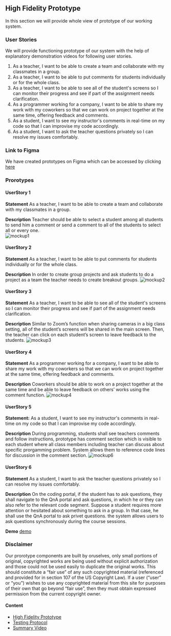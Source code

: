 ## High Fidelity Prototype
In this section we will provide whole view of prototype of our working system.
### User Stories
We will provide functioning prototype of our system with the help of explanatory demonstration videos for following user stories.

1. As a teacher, I want to be able to create a team and collaborate with my classmates in a group.
2. As a teacher, I want to be able to put comments for students individually or for the whole class.
3. As a teacher, I want to be able to see all of the student's screens so I can monitor their progress and see if part of the assignment needs clarification.
4. As a programmer working for a company, I want to be able to share my work with my coworkers so that we can work on project together at the same time, offering feedback and comments.
5. As a student, I want to see my instructor's comments in real-time on my code so that I can improvise my code accordingly.
6. As a student, I want to ask the teacher questions privately so I can resolve my issues comfortably.

### Link to Figma
We have created prototypes on Figma which can be accessed by clicking [here](https://www.figma.com/file/z675NkmgQ8T38kjY1qn77O/SCP-Prototype?node-id=55%3A0)

### Prorotypes
#### UserStory 1
**Statement** As a teacher, I want to be able to create a team and collaborate with my classmates in a group.

**Description** Teacher should be able to select a student among all students to send him a comment or send a comment to all of the students to select all or every one.  
![mockup1](mockups/userstory1.png)

#### UserStory 2
**Statement** As a teacher, I want to be able to put comments for students individually or for the whole class.

**Description** In order to create group projects and ask students to do a project as a team the teacher needs to create breakout groups. 
![mockup2](mockups/userstory2.png)

#### UserStory 3
**Statement** As a teacher, I want to be able to see all of the student's screens so I can monitor their progress and see if part of the assignment needs clarification.

**Description** Similar to Zoom’s function when sharing cameras in a big class setting, all of the student’s screens will be shared in the main screen. Then, the teacher can click on each student’s screen to leave feedback to the students.
![mockup3](mockups/userstory3.png)


#### UserStory 4
**Statement** As a programmer working for a company, I want to be able to share my work with my coworkers so that we can work on project together at the same time, offering feedback and comments.

**Description** Coworkers should be able to work on a project together at the same time and be able to leave feedback on others’ works using the comment function.
![mockup4](mockups/userstory4.png)


#### UserStory 5
**Statement:** As a student, I want to see my instructor's comments in real-time on my code so that I can improvise my code accordingly.

**Description** During programming, students shall see teachers comments and follow instructions, prototype has comment section which is visible to each student where all class members including teacher can discuss about specific prorgamming problem. System allows them to reference code lines for discussion in the comment section.
![mockup6](mockups/userstory6.png)

#### UserStory 6
**Statement** As a student, I want to ask the teacher questions privately so I can resolve my issues comfortably.

**Description** On the coding portal, if the student has to ask questions, they shall navigate to the QnA portal and ask questions, in which he or they can also refer to the relevant code segment. Suppose a student requires more attention or hesitated about something to ask in a group. In that case, he shall use the QnA portal to ask privet questions. the system allows users to ask questions synchronously during the course sessions.

**Demo**
[demo](https://youtu.be/qGIaARlpx5I)







### Disclaimer
Our prorotype components are built by oruselves, only small portions of original, copyrighted works are being used without explicit authorization and those could not be used easily to duplicate the original works. This should constitute a “fair use” of any such copyrighted material (referenced and provided for in section 107 of the US Copyright Law). If a user (“user” or “you”) wishes to use any copyrighted material from this site for purposes of their own that go beyond “fair use”, then they must obtain expressed permission from the current copyright owner.

#### Content
- [High Fidelity Prototype](prototype.md)
- [Testing Protocol](protocol.md)
- [Summary Video](demo.md)
